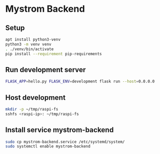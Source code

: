 # Mystrom Backend

## Setup

```sh
apt install python3-venv
python3 -m venv venv
. ./venv/bin/activate
pip install --requirement pip-requirements
```

## Run development server

```sh
FLASK_APP=hello.py FLASK_ENV=development flask run --host=0.0.0.0
```

## Host development

```sh
mkdir -p ~/tmp/raspi-fs
sshfs <raspi-ip>: ~/tmp/raspi-fs
```

## Install service mystrom-backend

```sh
sudo cp mystrom-backend.service /etc/systemd/system/
sudo systemctl enable mystrom-backend
```
